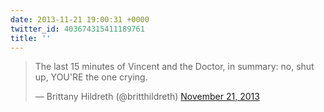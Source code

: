 ```yaml
---
date: 2013-11-21 19:00:31 +0000
twitter_id: 403674315411189761
title: ''
---
```


<blockquote class="twitter-tweet"><p lang="en" dir="ltr">The last 15 minutes of Vincent and the Doctor, in summary: no, shut up, YOU&#39;RE the one crying.</p>&mdash; Brittany Hildreth (@britthildreth) <a href="https://twitter.com/britthildreth/status/403673477879955457?ref_src=twsrc%5Etfw">November 21, 2013</a></blockquote>
<script async src="https://platform.twitter.com/widgets.js" charset="utf-8"></script>
